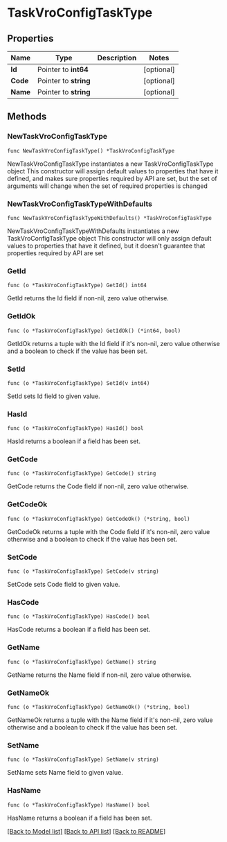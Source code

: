 # TaskVroConfigTaskType

## Properties

Name | Type | Description | Notes
------------ | ------------- | ------------- | -------------
**Id** | Pointer to **int64** |  | [optional] 
**Code** | Pointer to **string** |  | [optional] 
**Name** | Pointer to **string** |  | [optional] 

## Methods

### NewTaskVroConfigTaskType

`func NewTaskVroConfigTaskType() *TaskVroConfigTaskType`

NewTaskVroConfigTaskType instantiates a new TaskVroConfigTaskType object
This constructor will assign default values to properties that have it defined,
and makes sure properties required by API are set, but the set of arguments
will change when the set of required properties is changed

### NewTaskVroConfigTaskTypeWithDefaults

`func NewTaskVroConfigTaskTypeWithDefaults() *TaskVroConfigTaskType`

NewTaskVroConfigTaskTypeWithDefaults instantiates a new TaskVroConfigTaskType object
This constructor will only assign default values to properties that have it defined,
but it doesn't guarantee that properties required by API are set

### GetId

`func (o *TaskVroConfigTaskType) GetId() int64`

GetId returns the Id field if non-nil, zero value otherwise.

### GetIdOk

`func (o *TaskVroConfigTaskType) GetIdOk() (*int64, bool)`

GetIdOk returns a tuple with the Id field if it's non-nil, zero value otherwise
and a boolean to check if the value has been set.

### SetId

`func (o *TaskVroConfigTaskType) SetId(v int64)`

SetId sets Id field to given value.

### HasId

`func (o *TaskVroConfigTaskType) HasId() bool`

HasId returns a boolean if a field has been set.

### GetCode

`func (o *TaskVroConfigTaskType) GetCode() string`

GetCode returns the Code field if non-nil, zero value otherwise.

### GetCodeOk

`func (o *TaskVroConfigTaskType) GetCodeOk() (*string, bool)`

GetCodeOk returns a tuple with the Code field if it's non-nil, zero value otherwise
and a boolean to check if the value has been set.

### SetCode

`func (o *TaskVroConfigTaskType) SetCode(v string)`

SetCode sets Code field to given value.

### HasCode

`func (o *TaskVroConfigTaskType) HasCode() bool`

HasCode returns a boolean if a field has been set.

### GetName

`func (o *TaskVroConfigTaskType) GetName() string`

GetName returns the Name field if non-nil, zero value otherwise.

### GetNameOk

`func (o *TaskVroConfigTaskType) GetNameOk() (*string, bool)`

GetNameOk returns a tuple with the Name field if it's non-nil, zero value otherwise
and a boolean to check if the value has been set.

### SetName

`func (o *TaskVroConfigTaskType) SetName(v string)`

SetName sets Name field to given value.

### HasName

`func (o *TaskVroConfigTaskType) HasName() bool`

HasName returns a boolean if a field has been set.


[[Back to Model list]](../README.md#documentation-for-models) [[Back to API list]](../README.md#documentation-for-api-endpoints) [[Back to README]](../README.md)


